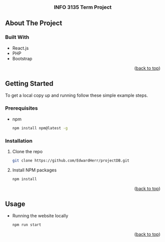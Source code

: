 <div id="top"></div>
<!--
*** Thanks for checking out the Best-README-Template. If you have a suggestion
*** that would make this better, please fork the repo and create a pull request
*** or simply open an issue with the tag "enhancement".
*** Don't forget to give the project a star!
*** Thanks again! Now go create something AMAZING! :D
-->
<br />

<h3 align="center">INFO 3135 Term Project</h3>

<!-- ABOUT THE PROJECT -->

## About The Project

### Built With

- React.js
- PHP
- Bootstrap

<p align="right">(<a href="#top">back to top</a>)</p>

<!-- GETTING STARTED -->

## Getting Started

To get a local copy up and running follow these simple example steps.

### Prerequisites

- npm
  ```sh
  npm install npm@latest -g
  ```

### Installation

1. Clone the repo
   ```sh
   git clone https://github.com/EdwardHerr/projectDB.git
   ```
2. Install NPM packages
   ```sh
   npm install
   ```

<p align="right">(<a href="#top">back to top</a>)</p>

## Usage

- Running the website locally
  ```sh
  npm run start
  ```

<p align="right">(<a href="#top">back to top</a>)</p>

<!-- MARKDOWN LINKS & IMAGES -->
<!-- https://www.markdownguide.org/basic-syntax/#reference-style-links -->

